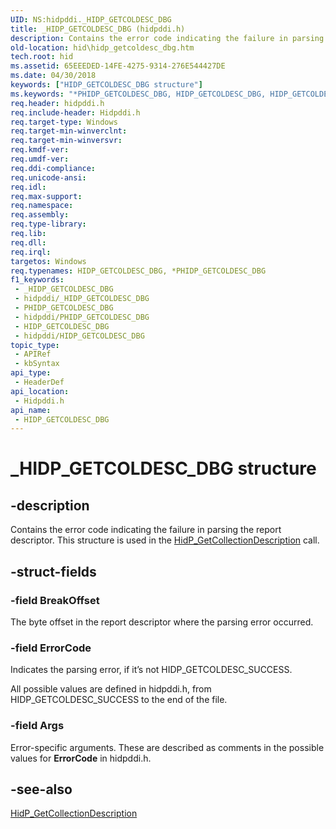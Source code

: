 ```yaml
---
UID: NS:hidpddi._HIDP_GETCOLDESC_DBG
title: _HIDP_GETCOLDESC_DBG (hidpddi.h)
description: Contains the error code indicating the failure in parsing the report descriptor. This structure is used in the HidP_GetCollectionDescription call.
old-location: hid\hidp_getcoldesc_dbg.htm
tech.root: hid
ms.assetid: 65EEEDED-14FE-4275-9314-276E544427DE
ms.date: 04/30/2018
keywords: ["HIDP_GETCOLDESC_DBG structure"]
ms.keywords: "*PHIDP_GETCOLDESC_DBG, HIDP_GETCOLDESC_DBG, HIDP_GETCOLDESC_DBG structure [Human Input Devices], PHIDP_GETCOLDESC_DBG, PHIDP_GETCOLDESC_DBG structure pointer [Human Input Devices], _HIDP_GETCOLDESC_DBG, hid.hidp_getcoldesc_dbg, hidpddi/HIDP_GETCOLDESC_DBG, hidpddi/PHIDP_GETCOLDESC_DBG"
req.header: hidpddi.h
req.include-header: Hidpddi.h
req.target-type: Windows
req.target-min-winverclnt: 
req.target-min-winversvr: 
req.kmdf-ver: 
req.umdf-ver: 
req.ddi-compliance: 
req.unicode-ansi: 
req.idl: 
req.max-support: 
req.namespace: 
req.assembly: 
req.type-library: 
req.lib: 
req.dll: 
req.irql: 
targetos: Windows
req.typenames: HIDP_GETCOLDESC_DBG, *PHIDP_GETCOLDESC_DBG
f1_keywords:
 - _HIDP_GETCOLDESC_DBG
 - hidpddi/_HIDP_GETCOLDESC_DBG
 - PHIDP_GETCOLDESC_DBG
 - hidpddi/PHIDP_GETCOLDESC_DBG
 - HIDP_GETCOLDESC_DBG
 - hidpddi/HIDP_GETCOLDESC_DBG
topic_type:
 - APIRef
 - kbSyntax
api_type:
 - HeaderDef
api_location:
 - Hidpddi.h
api_name:
 - HIDP_GETCOLDESC_DBG
---
```


# _HIDP_GETCOLDESC_DBG structure


## -description

Contains the error code indicating the failure in parsing the report 
                                      descriptor. This structure is used in the <a href="https://docs.microsoft.com/windows-hardware/drivers/ddi/hidpddi/nf-hidpddi-hidp_getcollectiondescription">HidP_GetCollectionDescription</a> call.

## -struct-fields

### -field BreakOffset

The byte offset in the report descriptor where the parsing error occurred.

### -field ErrorCode

Indicates the parsing error, if it’s not HIDP_GETCOLDESC_SUCCESS.

All possible values are defined in hidpddi.h, from HIDP_GETCOLDESC_SUCCESS to the end  of the file.

### -field Args

Error-specific arguments. These are described as comments in the possible values for <b>ErrorCode</b> in hidpddi.h.

## -see-also

<a href="https://docs.microsoft.com/windows-hardware/drivers/ddi/hidpddi/nf-hidpddi-hidp_getcollectiondescription">HidP_GetCollectionDescription</a>

